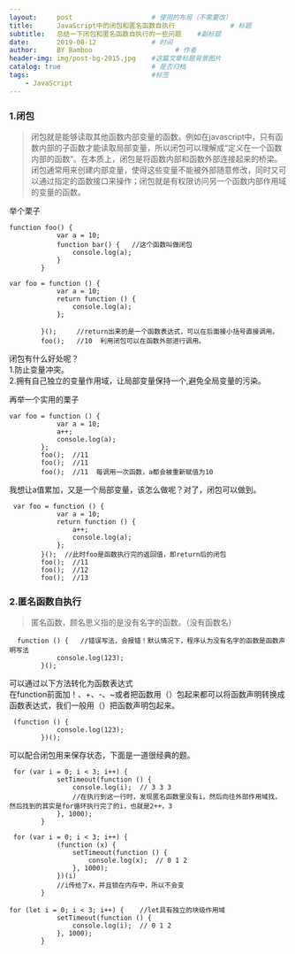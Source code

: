 ```yaml
---
layout:     post                    # 使用的布局（不需要改）
title:      JavaScript中的闭包和匿名函数自执行              # 标题 
subtitle:   总结一下闭包和匿名函数自执行的一些问题    #副标题
date:       2019-08-12              # 时间
author:     BY Bamboo                     # 作者
header-img: img/post-bg-2015.jpg    #这篇文章标题背景图片
catalog: true                       # 是否归档
tags:                               #标签
    - JavaScript
---
```



### 1.闭包  
> 闭包就是能够读取其他函数内部变量的函数。例如在javascript中，只有函数内部的子函数才能读取局部变量，所以闭包可以理解成“定义在一个函数内部的函数“。在本质上，闭包是将函数内部和函数外部连接起来的桥梁。  
闭包通常用来创建内部变量，使得这些变量不能被外部随意修改，同时又可以通过指定的函数接口来操作；闭包就是有权限访问另一个函数内部作用域的变量的函数。  

举个栗子  
```
function foo() {
            var a = 10;
            function bar() {   //这个函数叫做闭包
                console.log(a);
            }
        }
```
```
var foo = function () {
            var a = 10;
            return function () {
                console.log(a);
            };

        }();     //return出来的是一个函数表达式，可以在后面接小括号直接调用。
        foo();   //10  利用闭包可以在函数外部进行调用。
```
闭包有什么好处呢？  
1.防止变量冲突。  
2.拥有自己独立的变量作用域，让局部变量保持一个,避免全局变量的污染。  

再举一个实用的栗子
```
var foo = function () {
            var a = 10;
            a++;
            console.log(a);
        };
        foo();  //11  
        foo();  //11
        foo();  //11  每调用一次函数，a都会被重新赋值为10
```
我想让a值累加，又是一个局部变量，该怎么做呢？对了，闭包可以做到。
```
 var foo = function () {
            var a = 10;
            return function () {
                a++;
                console.log(a);
            };
        }();  //此时foo是函数执行完的返回值，即return后的闭包
        foo();  //11 
        foo();  //12 
        foo();  //13
```
### 2.匿名函数自执行  
> 匿名函数，顾名思义指的是没有名字的函数。（没有函数名）  

```
  function () {   //错误写法，会报错！默认情况下，程序认为没有名字的函数是函数声明写法
            console.log(123);
        }();
```
可以通过以下方法转化为函数表达式  
在function前面加！、+、-、~或者把函数用（）包起来都可以将函数声明转换成函数表达式，我们一般用（）把函数声明包起来。
```
 (function () { 
            console.log(123);
        })();
```
可以配合闭包用来保存状态，下面是一道很经典的题。 
```
 for (var i = 0; i < 3; i++) {
            setTimeout(function () {
                console.log(i);  // 3 3 3
                //在执行到这一行时，发现匿名函数里没有i，然后向往外部作用域找，然后找到的其实是for循环执行完了的i，也就是2++，3
            }, 1000);
        }
```
```
 for (var i = 0; i < 3; i++) {
            (function (x) {
                setTimeout(function () {
                    console.log(x);  // 0 1 2
                }, 1000);
            })(i)
            //i传给了x，并且锁在内存中，所以不会变
        }
```        
```
for (let i = 0; i < 3; i++) {    //let具有独立的块级作用域
            setTimeout(function () {
                console.log(i);  // 0 1 2
            }, 1000);
        }
```





